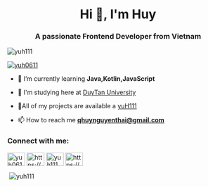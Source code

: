 <h1 align="center">Hi 👋, I'm Huy</h1>
<h3 align="center">A passionate Frontend Developer from Vietnam</h3>

<p align="left"> <img src="https://komarev.com/ghpvc/?username=yuh111&label=Profile%20views&color=0e75b6&style=flat" alt="yuh111" /> </p>

<p align="left"> <a href="https://twitter.com/yuh0611" target="blank"><img src="https://img.shields.io/twitter/follow/yuh0611?logo=twitter&style=for-the-badge" alt="yuh0611" /></a> </p>

- 🌱 I’m currently learning **Java,Kotlin,JavaScript**

- 👯 I'm studying here at [DuyTan University](https://duytan.edu.vn/)

- 🤝All of my projects are available a [yuH111](https://github.com/yuH111/yuH111/)

- 📫 How to reach me **qhuynguyenthai@gmail.com**

<h3 align="left">Connect with me:</h3>
<p align="left">
<a href="https://twitter.com/yuh0611" target="blank"><img align="center" src="https://raw.githubusercontent.com/rahuldkjain/github-profile-readme-generator/master/src/images/icons/Social/twitter.svg" alt="yuh0611" height="30" width="40" /></a>
<a href="https://fb.com/https://www.facebook.com/qhuyy11/" target="blank"><img align="center" src="https://raw.githubusercontent.com/rahuldkjain/github-profile-readme-generator/master/src/images/icons/Social/facebook.svg" alt="https://www.facebook.com/qhuyy11/" height="30" width="40" /></a>
<a href="https://www.hackerrank.com/yuh111" target="blank"><img align="center" src="https://raw.githubusercontent.com/rahuldkjain/github-profile-readme-generator/master/src/images/icons/Social/hackerrank.svg" alt="yuh111" height="30" width="40" /></a>
<a href="https://www.hackerearth.com/https://www.hackerrank.com/qhuynguyenthai" target="blank"><img align="center" src="https://raw.githubusercontent.com/rahuldkjain/github-profile-readme-generator/master/src/images/icons/Social/hackerearth.svg" alt="https://www.hackerrank.com/qhuynguyenthai" height="30" width="40" /></a>
</p>



<p>&nbsp;<img align="center" src="https://github-readme-stats.vercel.app/api?username=yuh111&show_icons=true&locale=en" alt="yuh111" /></p>
